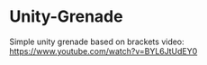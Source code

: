 # Unity-Grenade
Simple unity grenade based on brackets video: https://www.youtube.com/watch?v=BYL6JtUdEY0
